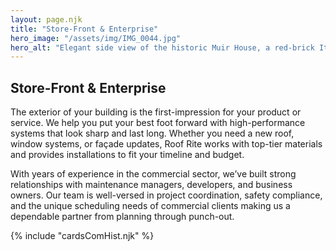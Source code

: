 ```yaml
---
layout: page.njk
title: "Store-Front & Enterprise"
hero_image: "/assets/img/IMG_0044.jpg"
hero_alt: "Elegant side view of the historic Muir House, a red-brick Italianate structure with white trim and ornate brackets installed under the soffits of a newly installed roof. The building features arched windows, a white wooden back porch, and a brick driveway lightly dusted with snow. The preserved structure sits surrounded by leafless winter trees, in front of a dim, sunsetting sky."
---
```


## Store-Front & Enterprise

The exterior of your building is the first-impression for your product or service. We help you put your best foot forward with high-performance systems that look sharp and last long. Whether you need a new roof, window systems, or façade updates, Roof Rite works with top-tier materials and provides installations to fit your timeline and budget.

With years of experience in the commercial sector, we’ve built strong relationships with maintenance managers, developers, and business owners. Our team is well-versed in project coordination, safety compliance, and the unique scheduling needs of commercial clients making us a dependable partner from planning through punch-out.

<div class="breakout">
  {% include "cardsComHist.njk" %}
  <!-- Possible Gallery Here -->
</div>
